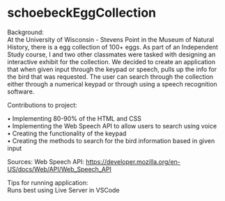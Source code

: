 # schoebeckEggCollection

Background:<br>
  At the University of Wisconsin - Stevens Point in the Museum of Natural History, there is a egg collection of 100+ eggs. As part of an 
  Independent Study course, I and two other classmates were tasked with designing an interactive exhibit for the collection. We decided to   create an application that when given input through the keypad or speech, pulls up the info for the bird that was requested. The user can   search through the collection either through a numerical keypad or through using a speech recognition software. 

Contributions to project:

  •	Implementing 80-90% of the HTML and CSS<br>
  •	Implementing the Web Speech API to allow users to search using voice<br>
  •	Creating the functionality of the keypad<br>
  •	Creating the methods to search for the bird information based in given input<br>
  
  
Sources:
  Web Speech API: https://developer.mozilla.org/en-US/docs/Web/API/Web_Speech_API
  
Tips for running application:<br>
  Runs best using Live Server in VSCode
